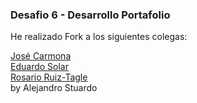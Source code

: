 <h3>Desafio 6 - Desarrollo Portafolio</h3>

He realizado Fork a los siguientes colegas:

<a href="https://github.com/alstuardo/ForkJose">José Carmona</a> <br>
<a href="https://github.com/alstuardo/ForkEduardo">Eduardo Solar</a> <br>
<a href="https://github.com/alstuardo/ForkRosario">Rosario Ruiz-Tagle</a><br>
by Alejandro Stuardo

